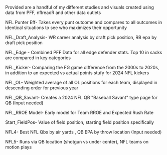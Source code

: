 Provided are a handful of my different studies and visuals created using data from PFF, nflreadR and other data outlets


NFL Punter Eff- Takes every punt outcome and compares to all outcomes in identical situations to see who maximizes their opportunity

NFL_Draft_Analysis- WR career analysis by draft pick position, RB epa by draft pick position

NFL_Edge - Combined PFF Data for all edge defender stats. Top 10 in sacks are compared in key categories 

NFL_Kicker- Comparing the FG game difference from the 2000s to 2020s, in addition to an expected vs actual points stufy for 2024 NFL kickers

NFL_OL- Weighted average of all OL positions for each team, displayed in descending order for previous year

NFL_QB_Savant- Creates a 2024 NFL QB "Baseball Savant" type page for QB (Input needed)

NFL_RROE Model- Early model for Team RROE and Expected Rush Rate

Start_FieldPos- Value of field position, starting field position specifically

NFL4- Best NFL Qbs by air yards , QB EPA by throw location (Input needed)

NFL5- Runs via QB location (shotgun vs under center), NFL teams on motion plays
